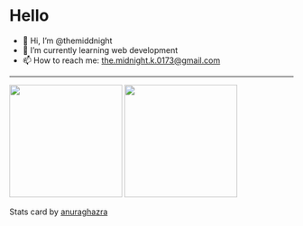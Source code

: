 # Hello
- 👋 Hi, I’m @themiddnight
- 🌱 I’m currently learning web development
- 📫 How to reach me: the.midnight.k.0173@gmail.com

---

<picture>
  <source
    srcset="https://github-readme-stats.vercel.app/api/top-langs/?username=themiddnight&size_weight=0.5&count_weight=0.5&layout=compact&theme=dark"
    media="(prefers-color-scheme: dark)"
  />
  <source
    srcset="https://github-readme-stats.vercel.app/api/top-langs/?username=themiddnight&size_weight=0.5&count_weight=0.5&layout=compact"
    media="(prefers-color-scheme: light), (prefers-color-scheme: no-preference)"
  />
  <img height=200 src="https://github-readme-stats.vercel.app/api/top-langs/?username=themiddnight&size_weight=0.5&count_weight=0.5&layout=compact" />
</picture>
<picture>
  <source
    srcset="https://github-readme-stats.vercel.app/api?username=themiddnight&theme=dark"
    media="(prefers-color-scheme: dark)"
  />
  <source
    srcset="https://github-readme-stats.vercel.app/api?username=themiddnight"
    media="(prefers-color-scheme: light), (prefers-color-scheme: no-preference)"
  />
  <img height=200 src="https://github-readme-stats.vercel.app/api?username=themiddnight" />
</picture>

Stats card by [anuraghazra](https://github.com/anuraghazra/github-readme-stats)

<!---
themiddnight/themiddnight is a ✨ special ✨ repository because its `README.md` (this file) appears on your GitHub profile.
You can click the Preview link to take a look at your changes.
--->
